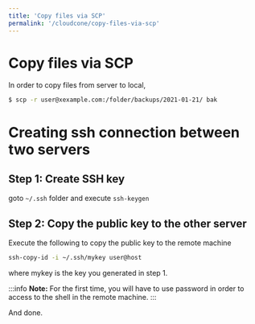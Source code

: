 ```yaml
---
title: 'Copy files via SCP'
permalink: '/cloudcone/copy-files-via-scp'
---
```


# Copy files via SCP

In order to copy files from server to local,

```bash
$ scp -r user@xexample.com:/folder/backups/2021-01-21/ bak
```

# Creating ssh connection between two servers

## Step 1: Create SSH key

goto `~/.ssh` folder and execute `ssh-keygen`

## Step 2: Copy the public key to the other server

Execute the following to copy the public key to the remote machine

```bash
ssh-copy-id -i ~/.ssh/mykey user@host
```
where mykey is the key you generated in step 1. 

:::info
<strong>Note:</strong>
For the first time, you will have to use password in order to access to the shell in the remote machine. 
:::

And done. 
